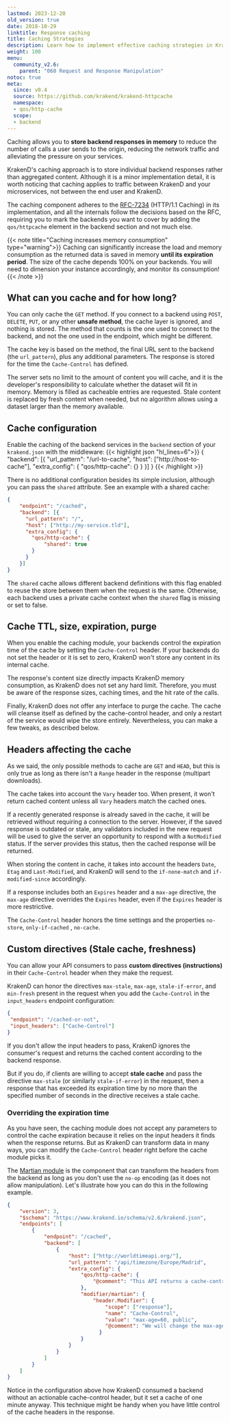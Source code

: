 ```yaml
---
lastmod: 2023-12-20
old_version: true
date: 2018-10-29
linktitle: Response caching
title: Caching Strategies
description: Learn how to implement effective caching strategies in KrakenD API Gateway to improve API performance and reduce backend load
weight: 100
menu:
  community_v2.6:
    parent: "060 Request and Response Manipulation"
notoc: true
meta:
  since: v0.4
  source: https://github.com/krakend/krakend-httpcache
  namespace:
  - qos/http-cache
  scope:
  - backend
---
```

Caching allows you to **store backend responses in memory** to reduce the number of calls a user sends to the origin, reducing the network traffic and alleviating the pressure on your services.

KrakenD's caching approach is to store individual backend responses rather than aggregated content. Although it is a minor implementation detail, it is worth noticing that caching applies to traffic between KrakenD and your microservices, not between the end user and KrakenD.

The caching component adheres to the [RFC-7234](https://datatracker.ietf.org/doc/html/rfc7234) (HTTP/1.1 Caching) in its implementation, and all the internals follow the decisions based on the RFC, requiring you to mark the backends you want to cover by adding the `qos/httpcache` element in the backend section and not much else.

{{< note title="Caching increases memory consumption" type="warning">}}
Caching can significantly increase the load and memory consumption as the returned data is saved in memory **until its expiration period**. The size of the cache depends 100% on your backends. You will need to dimension your instance accordingly, and monitor its consumption!
{{< /note >}}

## What can you cache and for how long?
You can only cache the `GET` method. If you connect to a backend using `POST`, `DELETE`, `PUT`, or any other **unsafe method**, the cache layer is ignored, and nothing is stored. The method that counts is the one used to connect to the backend, and not the one used in the endpoint, which might be different.

The cache key is based on the method, the final URL sent to the backend (the `url_pattern`), plus any additional parameters. The response is stored for the time the `Cache-Control` has defined.

The server sets no limit to the amount of content you will cache, and it is the developer's responsibility to calculate whether the dataset will fit in memory. Memory is filled as cacheable entries are requested. Stale content is replaced by fresh content when needed, but no algorithm allows using a dataset larger than the memory available.

## Cache configuration
Enable the caching of the backend services in the `backend` section of your `krakend.json` with the middleware:
{{< highlight json "hl_lines=6">}}
{
    "backend": [{
      "url_pattern": "/url-to-cache",
      "host": ["http://host-to-cache"],
      "extra_config": {
        "qos/http-cache": {}
      }
    }]
}
{{< /highlight >}}

There is no additional configuration besides its simple inclusion, although you can pass the `shared` attribute. See an example with a shared cache:

```json
{
    "endpoint": "/cached",
    "backend": [{
      "url_pattern": "/",
      "host": ["http://my-service.tld"],
      "extra_config": {
        "qos/http-cache": {
            "shared": true
        }
      }
    }]
}
```

The `shared` cache allows different backend definitions with this flag enabled to reuse the store between them when the request is the same. Otherwise, each backend uses a private cache context when the `shared` flag is missing or set to false.

## Cache TTL, size, expiration, purge
When you enable the caching module, your backends control the expiration time of the cache by setting the `Cache-Control` header. If your backends do not set the header or it is set to zero, KrakenD won't store any content in its internal cache.

The response's content size directly impacts KrakenD memory consumption, as KrakenD does not set any hard limit. Therefore, you must be aware of the response sizes, caching times, and the hit rate of the calls.

Finally, KrakenD does not offer any interface to purge the cache. The cache will cleanse itself as defined by the cache-control header, and only a restart of the service would wipe the store entirely. Nevertheless, you can make a few tweaks, as described below.

## Headers affecting the cache
As we said, the only possible methods to cache are `GET` and `HEAD`, but this is only true as long as there isn't a `Range` header in the response (multipart downloads).

The cache takes into account the `Vary` header too. When present, it won't return cached content unless all `Vary` headers match the cached ones.

If a recently generated response is already saved in the cache, it will be retrieved without requiring a connection to the server. However, if the saved response is outdated or stale, any validators included in the new request will be used to give the server an opportunity to respond with a `NotModified` status. If the server provides this status, then the cached response will be returned.

When storing the content in cache, it takes into account the headers `Date`, `Etag` and `Last-Modified`, and KrakenD will send to the `if-none-match` and `if-modified-since` accordingly.

If a response includes both an `Expires` header and a `max-age` directive, the `max-age` directive overrides the `Expires` header, even if the `Expires` header is more restrictive.

The `Cache-Control` header honors the time settings and the properties `no-store`, `only-if-cached` , `no-cache`.

## Custom directives (Stale cache, freshness)
You can allow your API consumers to pass **custom directives (instructions)** in their `Cache-Control` header when they make the request.

KrakenD can honor the directives `max-stale`, `max-age`, `stale-if-error`, and `min-fresh` present in the request when you add the `Cache-Control` in the `input_headers` endpoint configuration:

```json
{
 "endpoint": "/cached-or-not",
 "input_headers": ["Cache-Control"]
}
```

If you don't allow the input headers to pass, KrakenD ignores the consumer's request and returns the cached content according to the backend response.

But if you do, if clients are willing to accept **stale cache** and pass the directive `max-stale` (or similarly `stale-if-error`) in the request, then a response that has exceeded its expiration time by no more than the specified number of seconds in the directive receives a stale cache.

### Overriding the expiration time
As you have seen, the caching module does not accept any parameters to control the cache expiration because it relies on the input headers it finds when the response returns. But as KrakenD can transform data in many ways, you can modify the `Cache-Control` header right before the cache module picks it.

The [Martian module](/docs/v2.6/backends/martian/) is the component that can transform the headers from the backend as long as you don't use the `no-op` encoding (as it does not allow manipulation). Let's illustrate how you can do this in the following example.

```json
{
    "version": 3,
    "$schema": "https://www.krakend.io/schema/v2.6/krakend.json",
    "endpoints": [
        {
            "endpoint": "/cached",
            "backend": [
                {
                    "host": ["http://worldtimeapi.org/"],
                    "url_pattern": "/api/timezone/Europe/Madrid",
                    "extra_config": {
                        "qos/http-cache": {
                            "@comment": "This API returns a cache-control: max-age=0 so KrakenD won't cache this unless changed"
                        },
                        "modifier/martian": {
                            "header.Modifier": {
                                "scope": ["response"],
                                "name": "Cache-Control",
                                "value": "max-age=60, public",
                                "@comment": "We will change the max-age policy before KrakenD checks the content for caching. Now content is cached 60 seconds."
                              }
                        }
                    }
                }
            ]
        }
    ]
}
```

Notice in the configuration above how KrakenD consumed a backend without an actionable cache-control header, but it set a cache of one minute anyway. This technique might be handy when you have little control of the cache headers in the response.

